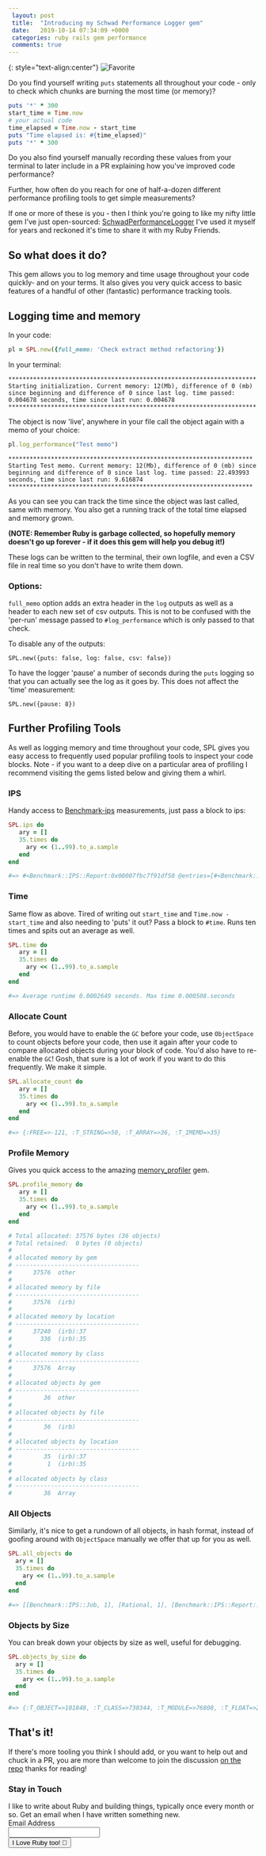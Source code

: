 ```yaml
---
 layout: post
 title:  "Introducing my Schwad Performance Logger gem"
 date:   2019-10-14 07:34:09 +0000
 categories: ruby rails gem performance
 comments: true
---
```


{: style="text-align:center"}
![Favorite](https://i.imgur.com/gdeS97j.jpg)

Do you find yourself writing `puts` statements all throughout your code - only to check which chunks are burning the most time (or memory)?

```ruby
puts '*' * 300
start_time = Time.now
# your actual code
time_elapsed = Time.now - start_time
puts "Time elapsed is: #{time_elapsed}"
puts '*' * 300
```

Do you also find yourself manually recording these values from your terminal to later include in a PR explaining how you've improved code performance?

Further, how often do you reach for one of half-a-dozen different performance profiling tools to get simple measurements?

If one or more of these is you - then I think you're going to like my nifty little gem I've just open-sourced: [SchwadPerformanceLogger](https://github.com/Schwad/schwad_performance_logger) I've used it myself for years and reckoned it's time to share it with my Ruby Friends.

## So what does it do?

This gem allows you to log memory and time usage throughout your code quickly- and on your terms. It also gives you very quick access to basic features of a handful of other (fantastic) performance tracking tools.

## Logging time and memory

In your code:

```ruby
pl = SPL.new({full_memo: 'Check extract method refactoring'})
```

In your terminal:
```
**********************************************************************
Starting initialization. Current memory: 12(Mb), difference of 0 (mb) since beginning and difference of 0 since last log. time passed: 0.004678 seconds, time since last run: 0.004678
**********************************************************************
```

The object is now 'live', anywhere in your file call the object again with a memo of your choice:

```ruby
pl.log_performance("Test memo")
```

```
*********************************************************************
Starting Test memo. Current memory: 12(Mb), difference of 0 (mb) since beginning and difference of 0 since last log. time passed: 22.493993 seconds, time since last run: 9.616874
*********************************************************************
```

As you can see you can track the time since the object was last called, same with memory. You also get a running track of the total time elapsed and memory grown.

__(NOTE: Remember Ruby is garbage collected, so hopefully memory doesn't go up forever - if it does this gem will help you debug it!)__

These logs can be written to the terminal, their own logfile, and even a CSV file in real time so you don't have to write them down.

### Options:

`full_memo` option adds an extra header in the `log` outputs as well as a header to each new set of csv outputs. This is not to be confused with the 'per-run' message passed to `#log_performance` which is only passed to that check.

To disable any of the outputs:

`SPL.new({puts: false, log: false, csv: false})`

To have the logger 'pause' a number of seconds during the `puts` logging so that
you can actually see the log as it goes by. This does not affect the 'time' measurement:

`SPL.new({pause: 8})`

## Further Profiling Tools

As well as logging memory and time throughout your code, SPL gives you easy access to frequently used popular profiling tools to inspect your code blocks. Note - if you want to a deep dive on a particular area of profiling I recommend visiting the gems listed below and giving them a whirl.

### IPS

Handy access to [Benchmark-ips](https://github.com/evanphx/benchmark-ips) measurements, just pass a block to ips:

```ruby
SPL.ips do
   ary = []
   35.times do
     ary << (1..99).to_a.sample
   end
end

#=> #<Benchmark::IPS::Report:0x00007fbc7f91df50 @entries=[#<Benchmark::IPS::Report::Entry:0x00007fbc7e0c3bd0 @label="PerformanceLogMethod", @microseconds=5002798.0, @iterations=34020, @stats=#<Benchmark::IPS::Stats::SD:0x00007fbc7e0c3c48 @mean=6805.780564500376, @error=195>, @measurement_cycle=630, @show_total_time=true>], @data=nil>
```

### Time

Same flow as above. Tired of writing out `start_time` and `Time.now - start_time` and also needing to 'puts' it out? Pass a block to `#time`. Runs ten times and spits out an average as well.

```ruby
SPL.time do
   ary = []
   35.times do
     ary << (1..99).to_a.sample
   end
end

#=> Average runtime 0.0002649 seconds. Max time 0.000508.seconds
```

### Allocate Count

Before, you would have to enable the `GC` before your code, use `ObjectSpace` to count objects before your code, then use it again after your code to compare allocated objects during your block of code. You'd also have to re-enable the `GC`! Gosh, that sure is a lot of work if you want to do this frequently. We make it simple.

```ruby
SPL.allocate_count do
   ary = []
   35.times do
     ary << (1..99).to_a.sample
   end
end

#=> {:FREE=>-121, :T_STRING=>50, :T_ARRAY=>36, :T_IMEMO=>35}
```

### Profile Memory

Gives you quick access to the amazing [memory_profiler](https://github.com/SamSaffron/memory_profiler) gem.

```ruby
SPL.profile_memory do
   ary = []
   35.times do
     ary << (1..99).to_a.sample
   end
end

# Total allocated: 37576 bytes (36 objects)
# Total retained:  0 bytes (0 objects)
#
# allocated memory by gem
# -----------------------------------
#      37576  other
#
# allocated memory by file
# -----------------------------------
#      37576  (irb)
#
# allocated memory by location
# -----------------------------------
#      37240  (irb):37
#        336  (irb):35
#
# allocated memory by class
# -----------------------------------
#      37576  Array
#
# allocated objects by gem
# -----------------------------------
#         36  other
#
# allocated objects by file
# -----------------------------------
#         36  (irb)
#
# allocated objects by location
# -----------------------------------
#         35  (irb):37
#          1  (irb):35
#
# allocated objects by class
# -----------------------------------
#         36  Array
```

### All Objects

Similarly, it's nice to get a rundown of all objects, in hash format, instead of goofing around with `ObjectSpace` manually we offer that up for you as well.

```ruby
SPL.all_objects do
  ary = []
  35.times do
    ary << (1..99).to_a.sample
  end
end

#=> [[Benchmark::IPS::Job, 1], [Rational, 1], [Benchmark::IPS::Report::Entry, 1], [Benchmark::IPS::Stats::SD, 1], [FFI::DynamicLibrary, 1], [DidYouMean::ClassNameChecker, 1], [Thread::Backtrace, 1], [NameError::message, 1], [NameError, 1], [#<Class:0x00007fbc7e816478>, 1], [Gem::Platform, 1], [IRB::Notifier::CompositeNotifier, 1], [IRB::Notifier::NoMsgNotifier, 1], [Enumerator, 1], [RubyToken::TkSPACE, 1], [FFI::Type::Mapped, 1], [IRB::ReadlineInputMethod, 1].... etc
```

### Objects by Size

You can break down your objects by size as well, useful for debugging.

```ruby
SPL.objects_by_size do
  ary = []
  35.times do
    ary << (1..99).to_a.sample
  end
end

#=> {:T_OBJECT=>101848, :T_CLASS=>730344, :T_MODULE=>76808, :T_FLOAT=>240, :T_STRING=>882168, :T_REGEXP=>200350, :T_ARRAY=>714384, :T_HASH=>150408, :T_STRUCT=>800, :T_BIGNUM=>80, :T_FILE=>1160, :T_DATA=>1074338, :T_MATCH=>28280, :T_COMPLEX=>40, :T_RATIONAL=>40, :T_SYMBOL=>5080, :T_IMEMO=>325040, :T_ICLASS=>3280, :TOTAL=>4294688}
```

## That's it!

If there's more tooling you think I should add, or you want to help out and chuck in a PR, you are more than welcome to join the discussion [on the repo](https://schwad.github.io/ruby/rails/gem/performance/2019/10/14/introducing-schwad-performance-logger-gem.html) thanks for reading!

<form action="https://www.getdrip.com/forms/275494850/submissions" method="post" data-drip-embedded-form="275494850">
  <h3 data-drip-attribute="headline">Stay in Touch</h3>
  <div data-drip-attribute="description">I like to write about Ruby and building things, typically once every month or so. Get an email when I have written something new.</div>
    <div>
        <label for="drip-email">Email Address</label><br />
        <input type="email" id="drip-email" name="fields[email]" value="" />
    </div>
  <div>
    <input type="submit" value="I Love Ruby too! 💎" data-drip-attribute="sign-up-button" />
  </div>
</form>

<!-- Drip -->
<script type="text/javascript">
  var _dcq = _dcq || [];
  var _dcs = _dcs || {};
  _dcs.account = '2671646';

  (function() {
    var dc = document.createElement('script');
    dc.type = 'text/javascript'; dc.async = true;
    dc.src = '//tag.getdrip.com/2671646.js';
    var s = document.getElementsByTagName('script')[0];
    s.parentNode.insertBefore(dc, s);
  })();
</script>
<!-- end Drip -->
